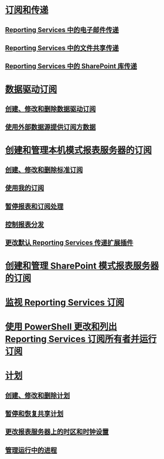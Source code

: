 # [订阅和传递](subscriptions-and-delivery-reporting-services.md)
## [Reporting Services 中的电子邮件传递](e-mail-delivery-in-reporting-services.md)
## [Reporting Services 中的文件共享传递](file-share-delivery-in-reporting-services.md)
## [Reporting Services 中的 SharePoint 库传递](sharepoint-library-delivery-in-reporting-services.md)
# [数据驱动订阅](data-driven-subscriptions.md)
## [创建、修改和删除数据驱动订阅](create-modify-and-delete-data-driven-subscriptions.md)
## [使用外部数据源提供订阅方数据](use-an-external-data-source-for-subscriber-data-data-driven-subscription.md)
# [创建和管理本机模式报表服务器的订阅](create-and-manage-subscriptions-for-native-mode-report-servers.md)
## [创建、修改和删除标准订阅](../create-manage-subscriptions-native-mode-report-servers.md)
## [使用我的订阅](use-my-subscriptions-native-mode-report-server.md)
## [暂停报表和订阅处理](disable-or-pause-report-and-subscription-processing.md)
## [控制报表分发](../control-report-distribution.md)
## [更改默认 Reporting Services 传递扩展插件](change-the-default-reporting-services-delivery-extension.md)
# [创建和管理 SharePoint 模式报表服务器的订阅](create-and-manage-subscriptions-for-sharepoint-mode-report-servers.md)
# [监视 Reporting Services 订阅](monitor-reporting-services-subscriptions.md)
# [使用 PowerShell 更改和列出 Reporting Services 订阅所有者并运行订阅](manage-subscription-owners-and-run-subscription-powershell.md)
# [计划](schedules.md)
## [创建、修改和删除计划](create-modify-and-delete-schedules.md)
## [暂停和恢复共享计划](pause-and-resume-shared-schedules.md)
## [更改报表服务器上的时区和时钟设置](change-time-zones-and-clock-settings-on-a-report-server.md)
## [管理运行中的进程](manage-a-running-process.md)
